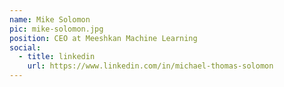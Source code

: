 ```yaml
---
name: Mike Solomon
pic: mike-solomon.jpg
position: CEO at Meeshkan Machine Learning
social:
  - title: linkedin
    url: https://www.linkedin.com/in/michael-thomas-solomon
---
```

